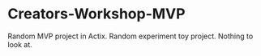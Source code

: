 # Creators-Workshop-MVP
Random MVP project in Actix. Random experiment toy project. Nothing to look at.
